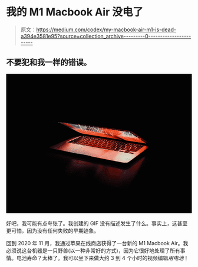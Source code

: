 # 我的 M1 Macbook Air 没电了

> 原文：<https://medium.com/codex/my-macbook-air-m1-is-dead-a394e3581e95?source=collection_archive---------0----------------------->

## 不要犯和我一样的错误。

![](img/fd61873347897bab8b19f551dc831fc8.png)

好吧，我可能有点夸张了。我创建的 GIF 没有描述发生了什么。事实上，这甚至更可怕，因为没有任何失败的早期迹象。

回到 2020 年 11 月，我通过苹果在线商店获得了一台新的 M1 Macbook Air。我必须说这台机器是一只野兽(以一种非常好的方式)，因为它很好地处理了所有事情。电池寿命？太棒了。我可以坐下来做大约 3 到 4 个小时的视频编辑*用电池*！